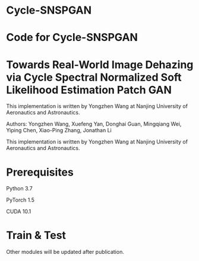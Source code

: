 # Cycle-SNSPGAN
# Code for Cycle-SNSPGAN
# Towards Real-World Image Dehazing via Cycle Spectral Normalized Soft Likelihood Estimation Patch GAN

This implementation is written by Yongzhen Wang at Nanjing University of Aeronautics and Astronautics.

Authors: Yongzhen Wang, Xuefeng Yan, Donghai Guan, Mingqiang Wei, Yiping Chen, Xiao-Ping Zhang, Jonathan Li

This implementation is written by Yongzhen Wang at Nanjing University of Aeronautics and Astronautics.

# Prerequisites
Python 3.7

PyTorch 1.5

CUDA 10.1

# Train & Test
Other modules will be updated after publication.
